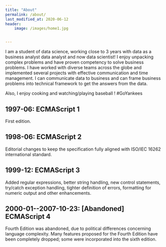 ```yaml
---
title: "About"
permalink: /about/
last_modified_at: 2020-06-12
header:
    image: /images/home1.jpg


---
```



I am a student of data science, working close to 3 years with data as a business analyst data analyst and now data scientist! I enjoy unpacking complex problems and have proven competency to solve business problems. I have worked with diverse teams across the globe and implemented several projects with effective communication and time management. I can communicate data to business and can frame business problems into technical framework to get the answers from the data.

Also, I enjoy cooking and watching/playing baseball ! #GoYankees

## 1997-06: ECMAScript 1

First edition.

## 1998-06: ECMAScript 2

Editorial changes to keep the specification fully aligned with ISO/IEC 16262 international standard.

## 1999-12: ECMAScript 3

Added regular expressions, better string handling, new control statements, try/catch exception handling, tighter definition of errors, formatting for numeric output and other enhancements.

## 2000-01--2007-10-23: [Abandoned] ECMAScript 4

Fourth Edition was abandoned, due to political differences concerning language complexity. Many features proposed for the Fourth Edition have been completely dropped; some were incorporated into the sixth edition.
